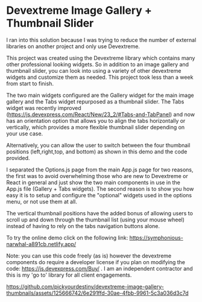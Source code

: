 # Devextreme Image Gallery + Thumbnail Slider

I ran into this solution because I was trying to reduce the number of external libraries on another project and only use Devextreme.

This project was created using the Devextreme library which contains many other professional looking widgets. So in addition to an image gallery and thumbnail slider, you can look into using a variety of other devextreme widgets and customize them as needed. This project took less than a week from start to finish.

The two main widgets configured are the Gallery widget for the main image gallery and the Tabs widget repurposed as a thumbnail slider. The Tabs widget was recently improved (https://js.devexpress.com/React/New/23_2/#Tabs-and-TabPanel) and now has an orientation option that allows you to align the tabs horizontally or vertically, which provides a more flexible thumbnail slider depending on your use case.

Alternatively, you can allow the user to switch between the four thumbnail positions (left,right,top, and bottom) as shown in this demo and the code provided.

I separated the Options.js page from the main App.js page for two reasons, the first was to avoid overwhelming those who are new to Devextreme or React in general and just show the two main components in use in the App.js file (Gallery + Tabs widgets). The second reason is to show you how easy it is to setup and configure the "optional" widgets used in the options menu, or not use them at all.

The vertical thumbnail positions have the added bonus of allowing users to scroll up and down through the thumbnail list (using your mouse wheel) instead of having to rely on the tabs navigation buttons alone.

To try the online demo click on the following link: https://symphonious-narwhal-a891cb.netlify.app/

Note: you can use this code freely (as is) however the devextreme components do require a developer license if you plan on modifying the code:
https://js.devexpress.com/Buy/ . I am an independent contractor and this is my 'go to' library for all client engagements.

https://github.com/pickyourdestiny/devextreme-image-gallery-thumbnails/assets/125666742/6e291ffd-30ae-4fbb-9961-5c3a036d3c7d
